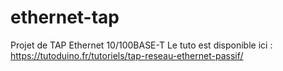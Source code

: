 # ethernet-tap

Projet de TAP Ethernet 10/100BASE-T 
Le tuto est disponible ici : https://tutoduino.fr/tutoriels/tap-reseau-ethernet-passif/
